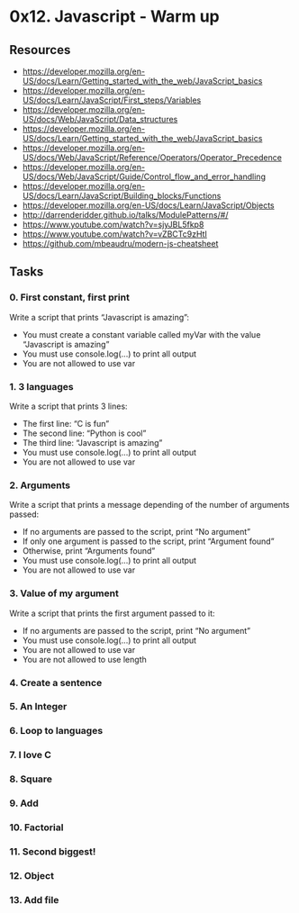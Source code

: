 # 0x12. Javascript - Warm up

## Resources
* https://developer.mozilla.org/en-US/docs/Learn/Getting_started_with_the_web/JavaScript_basics
* https://developer.mozilla.org/en-US/docs/Learn/JavaScript/First_steps/Variables
* https://developer.mozilla.org/en-US/docs/Web/JavaScript/Data_structures
* https://developer.mozilla.org/en-US/docs/Learn/Getting_started_with_the_web/JavaScript_basics
* https://developer.mozilla.org/en-US/docs/Web/JavaScript/Reference/Operators/Operator_Precedence
* https://developer.mozilla.org/en-US/docs/Web/JavaScript/Guide/Control_flow_and_error_handling
* https://developer.mozilla.org/en-US/docs/Learn/JavaScript/Building_blocks/Functions
* https://developer.mozilla.org/en-US/docs/Learn/JavaScript/Objects
* http://darrenderidder.github.io/talks/ModulePatterns/#/
* https://www.youtube.com/watch?v=sjyJBL5fkp8
* https://www.youtube.com/watch?v=vZBCTc9zHtI
* https://github.com/mbeaudru/modern-js-cheatsheet

## Tasks

### 0. First constant, first print
Write a script that prints “Javascript is amazing”:

* You must create a constant variable called myVar with the value “Javascript is amazing”
* You must use console.log(...) to print all output
* You are not allowed to use var

### 1. 3 languages
Write a script that prints 3 lines:

* The first line: “C is fun”
* The second line: “Python is cool”
* The third line: “Javascript is amazing”
* You must use console.log(...) to print all output
* You are not allowed to use var

### 2. Arguments
Write a script that prints a message depending of the number of arguments passed:

* If no arguments are passed to the script, print “No argument”
* If only one argument is passed to the script, print “Argument found”
* Otherwise, print “Arguments found”
* You must use console.log(...) to print all output
* You are not allowed to use var

### 3. Value of my argument
Write a script that prints the first argument passed to it:

* If no arguments are passed to the script, print “No argument”
* You must use console.log(...) to print all output
* You are not allowed to use var
* You are not allowed to use length

### 4. Create a sentence


### 5. An Integer


### 6. Loop to languages 


### 7. I love C 


### 8. Square


### 9. Add


### 10. Factorial


### 11. Second biggest!


### 12. Object


### 13. Add file